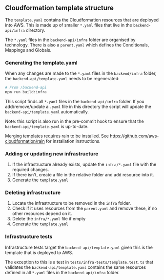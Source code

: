 ## Cloudformation template structure

The `template.yaml` contains the Cloudformation resources that are deployed into AWS. This is made up of smaller `*.yaml` files that live in the `backend-api/infra` directory. 

The `*.yaml` files in the `backend-api/infra` folder are organised by technology. There is also a `parent.yaml` which defines the Conditionals, Mappings and Globals.

### Generating the template.yaml
When any changes are made to the `*.yaml` files in the `backend/infra` folder, the `backend-api/template.yaml` needs to be regenerated:

```bash
# From /backend-api
npm run build:infra
```

This script finds all `*.yaml` files in the `backend-api/infra` folder. If you add/remove/update a `.yaml` file in this directory the script will update the `backend-api/template.yaml` automatically.

Note: this script is also run in the pre-commit hook to ensure that the `backend-api/template.yaml` is up-to-date.

Merging templates requires rain to be installed. See https://github.com/aws-cloudformation/rain for installation instructions.

### Adding or updating new infrastructure
1) If the infrastructure already exists, update the `infra/*.yaml` file with the required changes.
2) If there isn't, create a file in the relative folder and add resource into it.
3) Generate the `template.yaml`

### Deleting infrastructure
1) Locate the infrastructure to be removed in the `infra` folder.
2) Check if it uses resources from the `parent.yaml` and remove these, if no other resources depend on it.
3) Delete the `infra/*.yaml` file if empty
4) Generate the `template.yaml`

### Infrastructure tests
Infrastructure tests target the `backend-api/template.yaml` given this is the template that is deployed to AWS. 

The exception to this is a test in `tests/infra-tests/template.test.ts` that validates the `backend-api/template.yaml` contains the same resources defined in all `*.yaml` files in the `backend-api/infra` folder.